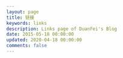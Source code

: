 ```yaml
---
layout: page
title: 链接
keywords: links
description: Links page of DuanFei's Blog
date: 2015-05-18 00:00:00
updated: 2020-04-18 00:00:00
comments: false
---
```

